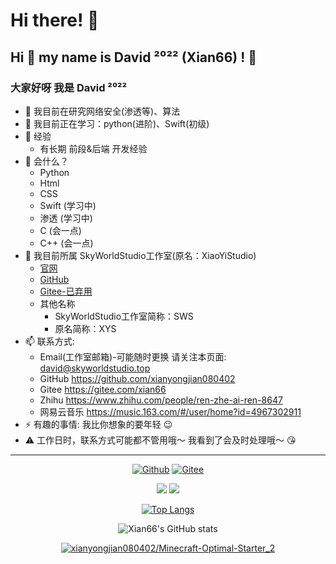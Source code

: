# Hi there! 👋
Hi 👋 my name is David ²⁰²² (Xian66) ! 👋
-----
### 大家好呀 我是 David ²⁰²²
- 🔭  我目前在研究网络安全(渗透等)、算法
- 🌱  我目前正在学习：python(进阶)、Swift(初级)
- 📖 经验
  - 有长期 前段&后端 开发经验
- 🧠 会什么？
  - Python
  - Html
  - CSS
  - Swift (学习中)
  - 渗透 (学习中)
  - C (会一点)
  - C++ (会一点)
- 📔  我目前所属 SkyWorldStudio工作室(原名：XiaoYiStudio) 
  - [官网](https://skyworldstudio.top)
  - [GitHub](https://github.com/SkyWorldStudio)
  - [Gitee-已弃用](https://gitee.com/XYS-XiaoYiStudio)
  - 其他名称
      - SkyWorldStudio工作室简称：SWS 
      - 原名简称：XYS
- 📫  联系方式:
  - Email(工作室邮箱)-可能随时更换 请关注本页面: [david@skyworldstudio.top](mailto:david@skyworldstudio.top)
  - GitHub <https://github.com/xianyongjian080402>
  - Gitee <https://gitee.com/xian66>
  - Zhihu <https://www.zhihu.com/people/ren-zhe-ai-ren-8647>
  - 网易云音乐 <https://music.163.com/#/user/home?id=4967302911>
- ⚡  有趣的事情: 我比你想象的要年轻 😉
- ⚠️  工作日时，联系方式可能都不管用哦～ 我看到了会及时处理哦～ 😘
-----

<div align="center">
  
[![Github](https://img.shields.io/badge/-Github-000?style=flat&logo=Github&logoColor=white&labelColor=black&color=inactive)](https://github.com/xianyongjian080402) [![Gitee](https://img.shields.io/badge/-Gitee-white?logo=Gitee&logoColor=white&labelColor=red&color=3D434E)](https://gitee.com/xian66)

<img src="https://portrait.gitee.com/uploads/avatars/user/3206/9618169_xian66_1643017327.png!avatar200"/>
  
<img src="https://gitee.com/xian66/xianyongjian080402_github/raw/master/SkyWorldStudio.png"/>

</div>

<div align="center">

[![Top Langs](https://github-readme-stats.vercel.app/api/top-langs/?username=xianyongjian080402&layout=compact&langs_count=8&count_private=true)](https://github.com/anuraghazra/github-readme-stats)

</div>

<div align="center">

![Xian66's GitHub stats](https://github-readme-stats.vercel.app/api?username=xianyongjian080402&show_icons=true&theme=tokyonight&count_private=true&title_color=fff&bg_color=E0FFFF,87CEFA,1E90FF&text_color=FFEFD5&locale=cn&icon_color=DEB887&count_private=true)

</div>

<div align="center">

[![xianyongjian080402/Minecraft-Optimal-Starter_2](https://gitee.com/xian66/minecraft-optimal-starter_2/widgets/widget_card.svg?colors=4183c4,ffffff,ffffff,e3e9ed,666666,9b9b9b)](https://gitee.com/xian66/minecraft-optimal-starter_2)

</div>

<!--
**Xian66/Xian66** is a ✨ _special_ ✨ repository because its `README.md` (this file) appears on your GitHub profile.

Here are some ideas to get you started:

- 🔭 I’m currently working on ...
- 🌱 I’m currently learning ...
- 👯 I’m looking to collaborate on ...
- 🤔 I’m looking for help with ...
- 💬 Ask me about ...
- 📫 How to reach me: ...
- 😄 Pronouns: ...
- ⚡ Fun fact: ...
-->
